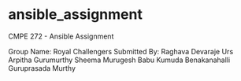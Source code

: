 # ansible_assignment
CMPE 272 - Ansible Assignment

Group Name: Royal Challengers
Submitted By:
Raghava Devaraje Urs
Arpitha Gurumurthy
Sheema Murugesh Babu
Kumuda Benakanahalli Guruprasada Murthy

